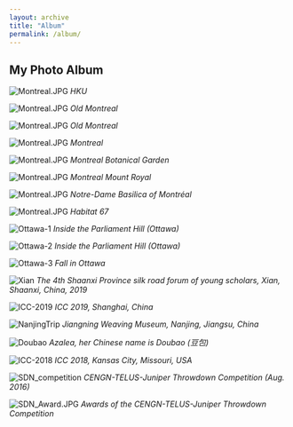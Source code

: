 ```yaml
---
layout: archive
title: "Album"
permalink: /album/
---
```


## My Photo Album


![Montreal.JPG](../photos/IMG_2422.jpg)
*HKU*

![Montreal.JPG](../photos/IMG_0216.JPG)
*Old Montreal*

![Montreal.JPG](../photos/IMG_0217.JPG)
*Old Montreal*

![Montreal.JPG](../photos/IMG_0218.JPG)
*Montreal*

![Montreal.JPG](../photos/IMG_0219.JPG)
*Montreal Botanical Garden*

![Montreal.JPG](../photos/IMG_0220.JPG)
*Montreal Mount Royal*

![Montreal.JPG](../photos/IMG_0221.JPG)
*Notre-Dame Basilica of Montréal*

![Montreal.JPG](../photos/IMG_0222.JPG)
*Habitat 67*


![Ottawa-1](../photos/IMG_0786.JPG)
*Inside the Parliament Hill (Ottawa)*

![Ottawa-2](../photos/IMG_0793.JPG)
*Inside the Parliament Hill (Ottawa)*

![Ottawa-3](../photos/IMGP4002.jpg)
*Fall in Ottawa*


![Xian](../photos/IMG_4309.JPG)
*The 4th Shaanxi Province silk road forum of young scholars, Xian, Shaanxi, China, 2019*

![ICC-2019](../photos/IMG_3486.jpg)
*ICC 2019, Shanghai, China*

![NanjingTrip](../photos/IMG_3553.JPG)
*Jiangning Weaving Museum, Nanjing, Jiangsu, China*

![Doubao](../photos/IMG_2507.JPG)
*Azalea, her Chinese name is Doubao (豆包)*

![ICC-2018](../photos/IMG_1897.jpg)
*ICC 2018, Kansas City, Missouri, USA*

![SDN_competition](../photos/IMG_0102.JPG)
*CENGN-TELUS-Juniper Throwdown Competition (Aug. 2016)*

![SDN_Award.JPG](../photos/IMG_0105.JPG)
*Awards of the CENGN-TELUS-Juniper Throwdown Competition*